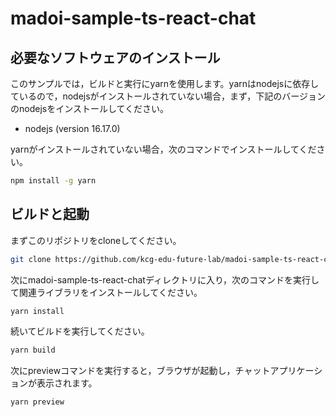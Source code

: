 # madoi-sample-ts-react-chat

## 必要なソフトウェアのインストール

このサンプルでは，ビルドと実行にyarnを使用します。yarnはnodejsに依存しているので，nodejsがインストールされていない場合，まず，下記のバージョンのnodejsをインストールしてください。

* nodejs (version 16.17.0)

yarnがインストールされていない場合，次のコマンドでインストールしてください。

```bash
npm install -g yarn
```

## ビルドと起動

まずこのリポジトリをcloneしてください。

```bash
git clone https://github.com/kcg-edu-future-lab/madoi-sample-ts-react-chat
```

次にmadoi-sample-ts-react-chatディレクトリに入り，次のコマンドを実行して関連ライブラリをインストールしてください。

```bash
yarn install
```

続いてビルドを実行してください。

```bash
yarn build
```

次にpreviewコマンドを実行すると，ブラウザが起動し，チャットアプリケーションが表示されます。

```bash
yarn preview
```
